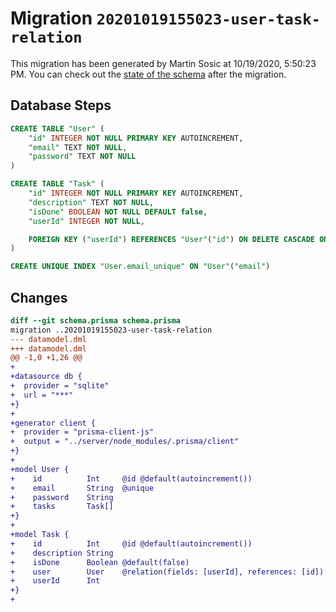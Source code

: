 # Migration `20201019155023-user-task-relation`

This migration has been generated by Martin Sosic at 10/19/2020, 5:50:23 PM.
You can check out the [state of the schema](./schema.prisma) after the migration.

## Database Steps

```sql
CREATE TABLE "User" (
    "id" INTEGER NOT NULL PRIMARY KEY AUTOINCREMENT,
    "email" TEXT NOT NULL,
    "password" TEXT NOT NULL
)

CREATE TABLE "Task" (
    "id" INTEGER NOT NULL PRIMARY KEY AUTOINCREMENT,
    "description" TEXT NOT NULL,
    "isDone" BOOLEAN NOT NULL DEFAULT false,
    "userId" INTEGER NOT NULL,

    FOREIGN KEY ("userId") REFERENCES "User"("id") ON DELETE CASCADE ON UPDATE CASCADE
)

CREATE UNIQUE INDEX "User.email_unique" ON "User"("email")
```

## Changes

```diff
diff --git schema.prisma schema.prisma
migration ..20201019155023-user-task-relation
--- datamodel.dml
+++ datamodel.dml
@@ -1,0 +1,26 @@
+
+datasource db {
+  provider = "sqlite"
+  url = "***"
+}
+
+generator client {
+  provider = "prisma-client-js"
+  output = "../server/node_modules/.prisma/client"
+}
+
+model User {
+    id          Int     @id @default(autoincrement())
+    email       String  @unique
+    password    String
+    tasks       Task[]
+}
+
+model Task {
+    id          Int     @id @default(autoincrement())
+    description String
+    isDone      Boolean @default(false)
+    user        User    @relation(fields: [userId], references: [id])
+    userId      Int
+}
+
```


